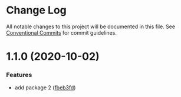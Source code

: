 # Change Log

All notable changes to this project will be documented in this file.
See [Conventional Commits](https://conventionalcommits.org) for commit guidelines.

# 1.1.0 (2020-10-02)


### Features

* add package 2 ([fbeb3fd](https://github.com/prxg22/teste/commit/fbeb3fd6acd777b0304bfd11095d3a189048204d))
